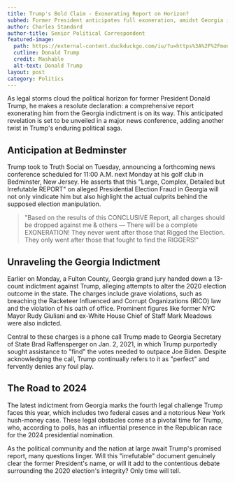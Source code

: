 ```yaml
---
title: Trump's Bold Claim - Exonerating Report on Horizon?
subhed: Former President anticipates full exoneration, amidst Georgia indictment.
author: Charles Standard
author-title: Senior Political Correspondent
featured-image: 
  path: https://external-content.duckduckgo.com/iu/?u=https%3A%2F%2Fmondrian.mashable.com%2Fuploads%25252Fcard%25252Fimage%25252F808115%25252Facfc8a19-67cf-48fc-b817-ba1ea843893b.jpg%25252Ffull-fit-in__950x534.jpg%3Fsignature%3DY4RoRpez72M608C45Y8w0JZ_GaM%3D%26source%3Dhttps%3A%252F%252Fblueprint-api-production.s3.amazonaws.com&f=1&nofb=1&ipt=0a1ce36bdb040dc8bd232607d00a5bd64ac99eb8458509e49928220b7bc4d7ed&ipo=images
  cutline: Donald Trump
  credit: Mashable
  alt-text: Donald Trump
layout: post
category: Politics
---
```


As legal storms cloud the political horizon for former President Donald Trump, he makes a resolute declaration: a comprehensive report exonerating him from the Georgia indictment is on its way. This anticipated revelation is set to be unveiled in a major news conference, adding another twist in Trump's enduring political saga.

## Anticipation at Bedminster

Trump took to Truth Social on Tuesday, announcing a forthcoming news conference scheduled for 11:00 A.M. next Monday at his golf club in Bedminster, New Jersey. He asserts that this "Large, Complex, Detailed but Irrefutable REPORT" on alleged Presidential Election Fraud in Georgia will not only vindicate him but also highlight the actual culprits behind the supposed election manipulation.

> "Based on the results of this CONCLUSIVE Report, all charges should be dropped against me & others — There will be a complete EXONERATION! They never went after those that Rigged the Election. They only went after those that fought to find the RIGGERS!"

## Unraveling the Georgia Indictment

Earlier on Monday, a Fulton County, Georgia grand jury handed down a 13-count indictment against Trump, alleging attempts to alter the 2020 election outcome in the state. The charges include grave violations, such as breaching the Racketeer Influenced and Corrupt Organizations (RICO) law and the violation of his oath of office. Prominent figures like former NYC Mayor Rudy Giuliani and ex-White House Chief of Staff Mark Meadows were also indicted.

Central to these charges is a phone call Trump made to Georgia Secretary of State Brad Raffensperger on Jan. 2, 2021, in which Trump purportedly sought assistance to "find" the votes needed to outpace Joe Biden. Despite acknowledging the call, Trump continually refers to it as "perfect" and fervently denies any foul play.

## The Road to 2024

The latest indictment from Georgia marks the fourth legal challenge Trump faces this year, which includes two federal cases and a notorious New York hush-money case. These legal obstacles come at a pivotal time for Trump, who, according to polls, has an influential presence in the Republican race for the 2024 presidential nomination.

As the political community and the nation at large await Trump's promised report, many questions linger. Will this "irrefutable" document genuinely clear the former President's name, or will it add to the contentious debate surrounding the 2020 election's integrity? Only time will tell.
